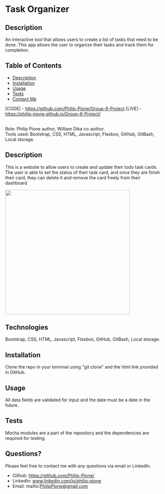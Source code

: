 # Task Organizer

## Description
An interactive tool that allows users to create a list of tasks that need to be done. This app allows the user to organize their tasks and track them for completion.



## Table of Contents

- [Description](#description)
- [Installation](#installation)
- [Usage](#usage)
- [Tests](#tests)
- [Contact Me](#questions)



[CODE] - https://github.com/Philip-Pione/Group-6-Project
[LIVE] - https://philip-pione.github.io/Group-6-Project/

<br>
Role: Philip Pione author, William Dika co-author.
<br>
Tools used: Bootstrap, CSS, HTML, Javascript, Flexbox, GitHub, GitBash, Local storage.



## Description

This is a website to allow users to create and update their todo task cards. The user is able to set the status of their task card, and once they are finish their card, they can delete it and remove the card freely from their dashboard

<img width="400" src="https://philip-pione.github.io/Portfolio/assets/images/Thumbnail.JPG">

## Technologies

Bootstrap, CSS, HTML, Javascript, Flexbox, GitHub, GitBash, Local storage.

## Installation

Clone the repo in your terminal using "git clone" and the html link provided in GitHub.

## Usage

All data fields are validated for input and the date must be a date in the future.

## Tests

Mocha modules are a part of the repository and the dependencies are required for testing.

## Questions?

Please feel free to contact me with any questions via email or LinkedIn.
- Github: https://github.com/Philip-Pione/
- LinkedIn: www.linkedin.com/in/philip-pione
- Email: mailto:PhilipPione@gmail.com

